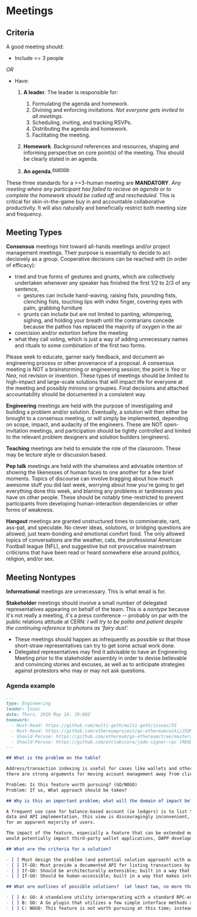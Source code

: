 # Meetings

## Criteria

A good meeting should:

- Include <= 3 people

_OR_

- Have:
  1. __A leader__. The leader is responsible for:
	    1. Formulating the agenda and homework.
	    2. Divining and enforcing invitations. _Not everyone gets invited to all meetings._
	    3. Scheduling, inviting, and tracking RSVPs.
	    4. Distributing the agenda and homework.
	    5. Facilitating the meeting.

  2. __Homework__. Background references and resources, shaping and informing perspective on core point(s) of the meeting. This should be clearly stated in an agenda.

  3. __An agenda.__<sup>[example](#agenda-example)</sup>

These three standards for a >=3-human meeting are __MANDATORY__. _Any meeting where any participant has failed to recieve an agenda or to complete the homework should be called off and rescheduled._ This is critical for skin-in-the-game buy in and accountable collaborative productivity. It will also naturally and beneficially restrict both meeting size and frequency.


## Meeting Types

__Consensus__ meetings hint toward all-hands meetings and/or project management meetings. Their purpose is essentially to decide to act decisively as a group. Cooperative decisions can be reached with (in order of efficacy):

- tried and true forms of gestures  and grunts, which are collectively undertaken whenever any speaker has finished the first 1/2 to 2/3 of any sentence,
  + gestures can include hand-waving, raising fists, pounding fists, clenching fists, touching lips with index finger, covering eyes with palm, grabbing furniture
  + grunts can include but are not limited to panting, whimpering, sighing, and holding your breath until the contrarians concede because the pathos has replaced the majority of oxygen in the air
- coercision and/or extortion before the meeting
- what they call voting, which is just a way of adding unnecessary names and rituals to some combination of the first two forms. 

Please seek to educate, garner early feedback, and document an engineering process or other provenance of a proposal. A consensus meeting is NOT a brainstorming or engineering session; the point is _Yea_ or _Nea_, not revision or invention. These types of meetings should be limited to high-impact and large-scale solutions that will impact life for everyone at the meeting and possibly minions or groupies. Final decisions and attached accountability should be documented in a consistent way.

__Engineering__ meetings are held with the purpose of investigating and building a problem and/or solution. Eventually, a solution will then either be brought to a consensus meeting, or will simply be implemented, depending on scope, impact, and audacity of the engineers. These are NOT open-invitation meetings, and participation should be tightly controlled and limited to the relevant problem designers and solution builders (engineers).

__Teaching__ meetings are held to emulate the role of the classroom. These may be lecture style or discussion based.

__Pep talk__ meetings are held with the shameless and advisable intention of showing the likenesses of human faces to one another for a few brief moments. Topics of discourse can involve bragging about how much awesome stuff you did last week, worrying about how you're going to get everything done this week, and blaming any problems or tardinesses you have on other people. These should be notably time-restricted to prevent participants from developing human-interaction dependencies or other forms of weakness.

__Hangout__ meetings are granted unstructured times to commiserate, rant, ass-pat, and speculate. No clever ideas, solutions, or bridging questions are allowed; just team-bonding and emotional comfort food. The only allowed topics of conversations are the weather, cats, the professional American Football league (NFL), and suggestive but not provocative mainstream criticisms that have been read or heard somewhere else around politics, religion, and/or sex.

## Meeting Nontypes

__Informational__ meetings are unnecessary. This is what email is for.

__Stakeholder__ meetings should involve a small number of delegated representatives appearing on behalf of the team. This is a _nontype_ because it's not really a meeting, it's a press conference -- probably on par with the public relations attitude at CERN: _I will try to be polite and patient despite the continuing reference to photons as 'fairy dust'._ 
  + These meetings should happen as infrequently as possible so that those short-straw representatives can try to get some actual work done. 
  + Delegated representatives may find it advisable to have an Engineering Meeting prior to the stakeholder assembly in order to devise believable and convincing stories and excuses, as well as to anticipate strategies against protestors who may or may not ask questions.

### Agenda example

```markdown
---
type: Engineering
leader: Isaac
date: Thurs, 2019 May 16, 19:00Z
homework: 
  - Must-Read: https://github.com/multi-geth/multi-geth/issues/55
  - Must-Read: https://github.com/ethereumproject/go-ethereum/wiki/JSON-RPC#geth_getaddresstransactions
  - Should-Peruse: https://github.com/ethereum/go-ethereum/tree/master/cmd/clef (README)
  - Should-Peruse: https://github.com/etclabscore/jade-signer-rpc (README)
---

## What is the problem on the table?

Address/transaction indexing is useful for cases like wallets and other account-management roles, but
there are strong arguments for moving account management away from client purview.

Problem: Is this feature worth pursuing? (GO/NOGO)
Problem: If so, What approach should be taken?

## Why is this an important problem; what will the domain of impact be?

A frequent use case for balance-based account (ie ledgers) is to list transactions. With current client
data and API implementation, this view is discouragingly inconvenient, requiring impassably signficant expertise and invention to achieve
for an apparent majority of users.

The impact of the feature, especially a feature that can be extended more generally to other "advanced" account-management features,
would potentially impact third-party wallet applications, DAPP development, and institutional users.

## What are the criteria for a solution?

- [ ] Must design the problem (and potential solution approach) with awareness of existing account management tools.
- [ ] If-GO: Must provide a documented API for listing transactions by account.
- [ ] If-GO: Should be architecturally extensible; built in a way that makes extending logic thru other account/tx-relating calls approach trivial.
- [ ] If-GO: Should be human-accessible; built in a way that makes interaction with developers and end-users approach fun!

## What are outlines of possible solutions?  (at least two, no more than 5)

- [ ] A: GO: A standalone utility interoperating with a standard RPC-enabled ET_ client, either via library or 'wire' JSON RPC interfaces.
- [ ] B: GO: A Go plugin that utilizes a few simple interface methods and/or subscriptions to act as an 'add-on' to a go-ethereum or multi-geth client.
- [ ] C: NOGO: This feature is not worth pursuing at this time; instead we should look at...
```

